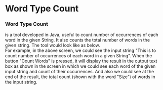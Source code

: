 # Word Type Count
<h3>Word Type Count</h3> is a tool developed in Java, useful to count number of occurrences of each word in the given String. It also counts the total number of words in the given string. The tool would look like as below. 
<br>
For example, in the above screen, we could see the input string "This is to count number of occurrences of each word in a given String". When the button "Count Words" is pressed, it will display the result in the output text box as shown in the screen in which we could see each word of the given input string and count of their occurrences. And also we could see at the end of the result, the total count (shown with the word "Size") of words in the input string. 
